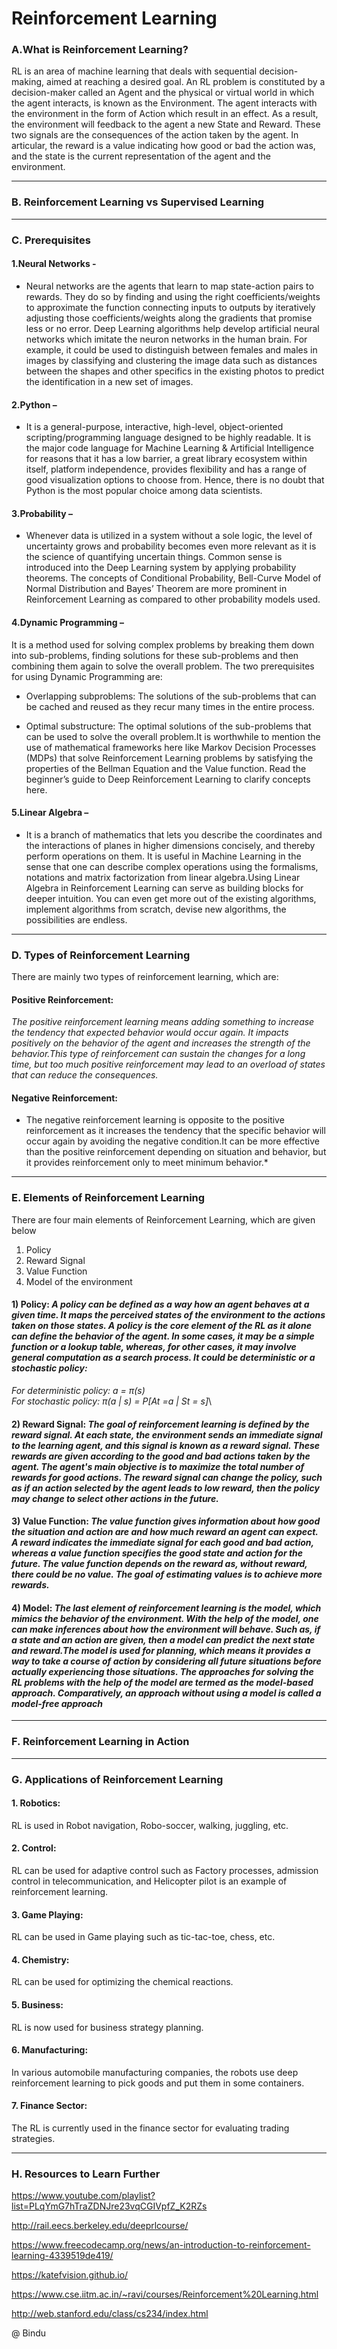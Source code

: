  # Reinforcement Learning
 
### A.What is Reinforcement Learning?

   RL is an area of machine learning that deals with sequential decision-making, aimed at reaching a desired goal. An RL problem is constituted by a decision-maker called an Agent and the physical or virtual world in which the agent interacts, is known as the Environment. The agent interacts with the environment in the form of Action which result in an effect. As a result, the environment will feedback to the agent a new State and Reward. These two signals are the consequences of the action taken by the agent. In articular, the reward is a value indicating how good or bad the action was, and the state is the current representation of the agent and the environment. 

___

### B. Reinforcement Learning vs Supervised Learning



___
### C. Prerequisites


   #### 1.Neural Networks -

   * Neural networks are the agents that learn to map state-action pairs to rewards. They do so by finding and using the right coefficients/weights to approximate the function
connecting inputs to outputs by iteratively adjusting those coefficients/weights along the gradients that promise less or no error. Deep Learning algorithms help develop artificial neural networks which imitate the neuron networks in the human brain. For example, it could be used to distinguish between females and males in images by classifying and clustering the image data such as distances between the shapes and other specifics in the existing photos to predict the identification in a new set of images.

   #### 2.Python –
 
   * It is a general-purpose, interactive, high-level, object-oriented scripting/programming language designed to be highly readable. It is the major code language for Machine Learning & Artificial Intelligence for reasons that it has a low barrier, a great library ecosystem within itself, platform independence, provides flexibility and has a range of good visualization options to choose from. Hence, there is no doubt that Python is the most popular choice among data scientists. 

   #### 3.Probability –
    
   * Whenever data is utilized in a system without a sole logic, the level of uncertainty grows and probability becomes even more relevant as it is the science of quantifying uncertain things. Common sense is introduced into the Deep Learning system by applying probability theorems. The concepts of Conditional Probability, Bell-Curve Model of Normal Distribution and Bayes’ Theorem are more prominent in Reinforcement Learning as compared to other probability models used.
    
   #### 4.Dynamic Programming – 
    
   It is a method used for solving complex problems by breaking them down into sub-problems, finding solutions for these sub-problems and then combining them again to solve the overall problem. The two prerequisites for using Dynamic Programming are:
   
   * Overlapping subproblems: The solutions of the sub-problems that can be cached and reused as they recur many times in the entire process.
   
   * Optimal substructure: The optimal solutions of the sub-problems that can be used to solve the overall problem.It is worthwhile to mention the use of mathematical frameworks here like Markov Decision Processes (MDPs) that solve Reinforcement Learning problems by satisfying the properties of the Bellman Equation and the Value function. Read the beginner’s guide to Deep Reinforcement Learning to clarify concepts here.
       
   #### 5.Linear Algebra – 
   
   * It is a branch of mathematics that lets you describe the coordinates and the interactions of planes in higher dimensions concisely, and thereby perform operations on them. It is useful in Machine Learning in the sense that one can describe complex operations using the formalisms, notations and matrix factorization from linear algebra.Using Linear Algebra in Reinforcement Learning can serve as building blocks for deeper intuition. You can even get more out of the existing algorithms, implement algorithms from scratch, devise new algorithms, the possibilities are endless. 

___

### D. Types of Reinforcement Learning

   There are mainly two types of reinforcement learning, which are:
     
   ####  Positive Reinforcement:
        
   *The positive reinforcement learning means adding something to increase the tendency that expected behavior would occur again. It impacts positively on the behavior of the agent and increases the strength of the behavior.This type of reinforcement can sustain the changes for a long time, but too much positive reinforcement may lead to an overload of states that can reduce the consequences.*
        
   ####  Negative Reinforcement:
       
   * The negative reinforcement learning is opposite to the positive reinforcement as it increases the tendency that the specific behavior will occur again by avoiding the negative condition.It can be more effective than the positive reinforcement depending on situation and behavior, but it provides reinforcement only to meet minimum behavior.*
        
 ___       

### E. Elements of Reinforcement Learning

   There are four main elements of Reinforcement Learning, which are given below
        
   1.	Policy
   2.	Reward Signal
   3.	Value Function
   4.	Model of the environment
        
   #### 1) Policy: *A policy can be defined as a way how an agent behaves at a given time. It maps the perceived states of the environment to the actions taken on those states. A policy is the core element of the RL as it alone can define the behavior of the agent. In some cases, it may be a simple function or a lookup table, whereas, for other cases, it may involve general computation as a search process. It could be deterministic or a stochastic policy:*
   *For deterministic policy: a = π(s)*\
   *For stochastic policy: π(a | s) = P[At =a | St = s]*\
                    
   #### 2) Reward Signal: *The goal of reinforcement learning is defined by the reward signal. At each state, the environment sends an immediate signal to the learning agent, and this signal is known as a reward signal. These rewards are given according to the good and bad actions taken by the agent. The agent's main objective is to maximize the total number of rewards for good actions. The reward signal can change the policy, such as if an action selected by the agent leads to low reward, then the policy may change to select other actions in the future.*
 
 #### 3) Value Function: *The value function gives information about how good the situation and action are and how much reward an agent can expect. A reward indicates the immediate signal for each good and bad action, whereas a value function specifies the good state and action for the future. The value function depends on the reward as, without reward, there could be no value. The goal of estimating values is to achieve more rewards.*
    
 #### 4) Model: *The last element of reinforcement learning is the model, which mimics the behavior of the environment. With the help of the model, one can make inferences about how the environment will behave. Such as, if a state and an action are given, then a model can predict the next state and reward.The model is used for planning, which means it provides a way to take a course of action by considering all future situations before actually experiencing those situations. The approaches for solving the RL problems with the help of the model are termed as the model-based approach. Comparatively, an approach without using a model is called a model-free approach*


___
### F. Reinforcement Learning in Action



___

### G. Applications of Reinforcement Learning

   #### 1.	Robotics:
        
   RL is used in Robot navigation, Robo-soccer, walking, juggling, etc.
                
   #### 2.	Control:
        
   RL can be used for adaptive control such as Factory processes, admission control in telecommunication, and Helicopter pilot is an example of reinforcement learning.
       
   #### 3.	Game Playing:
        
   RL can be used in Game playing such as tic-tac-toe, chess, etc.
        
   #### 4.	Chemistry:
             
   RL can be used for optimizing the chemical reactions.
       
   #### 5.	Business:
            
   RL is now used for business strategy planning.
       
   #### 6.	Manufacturing:
            
   In various automobile manufacturing companies, the robots use deep reinforcement learning to pick goods and put them in some containers.
   
   #### 7.	Finance Sector:
           
   The RL is currently used in the finance sector for evaluating trading strategies.

___

### H. Resources to Learn Further

   https://www.youtube.com/playlist?list=PLqYmG7hTraZDNJre23vqCGIVpfZ_K2RZs
        
   http://rail.eecs.berkeley.edu/deeprlcourse/ 
        
   https://www.freecodecamp.org/news/an-introduction-to-reinforcement-learning-4339519de419/ 
       
   https://katefvision.github.io/ 
       
   https://www.cse.iitm.ac.in/~ravi/courses/Reinforcement%20Learning.html 
    
   http://web.stanford.edu/class/cs234/index.html 
   
   
   
   @ Bindu
